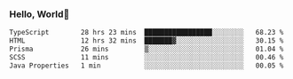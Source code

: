 
### Hello, World🐤

<!--START_SECTION:waka-->

```txt
TypeScript        28 hrs 23 mins  █████████████████░░░░░░░░   68.23 %
HTML              12 hrs 32 mins  ███████▓░░░░░░░░░░░░░░░░░   30.15 %
Prisma            26 mins         ▒░░░░░░░░░░░░░░░░░░░░░░░░   01.04 %
SCSS              11 mins         ░░░░░░░░░░░░░░░░░░░░░░░░░   00.46 %
Java Properties   1 min           ░░░░░░░░░░░░░░░░░░░░░░░░░   00.05 %
```

<!--END_SECTION:waka-->
